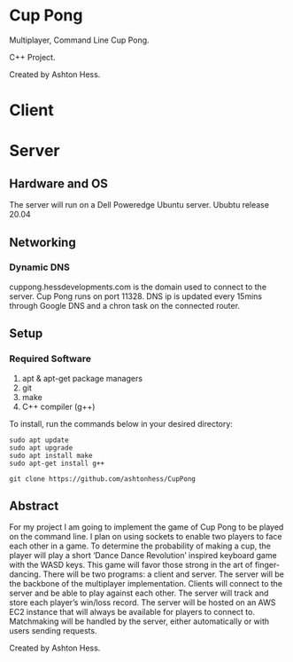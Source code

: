# Cup Pong
Multiplayer, Command Line Cup Pong.

C++ Project. 

Created by Ashton Hess.

# Client

# Server
## Hardware and OS
The server will run on a Dell Poweredge Ubuntu server. 
Ububtu release 20.04
## Networking
### Dynamic DNS
cuppong.hessdevelopments.com is the domain used to connect to the server.
Cup Pong runs on port 11328. DNS ip is updated every 15mins through Google DNS and a chron task on the connected router.
## Setup
### Required Software
1. apt & apt-get package managers
2. git
3. make
4. C++ compiler (g++)

To install, run the commands below in your desired directory:
```
sudo apt update
sudo apt upgrade
sudo apt install make
sudo apt-get install g++

git clone https://github.com/ashtonhess/CupPong
```

## Abstract
For my project I am going to implement the game of Cup Pong to be played on the command line. I plan on using sockets to enable two players to face each other in a game. To determine the probability of making a cup, the player will play a short ‘Dance Dance Revolution’ inspired keyboard game with the WASD keys. This game will favor those strong in the art of finger-dancing. There will be two programs: a client and server. The server will be the backbone of the multiplayer implementation. Clients will connect to the server and be able to play against each other. The server will track and store each player’s win/loss record. The server will be hosted on an AWS EC2 instance that will always be available for players to connect to. Matchmaking will be handled by the server, either automatically or with users sending requests. 


Created by Ashton Hess.

